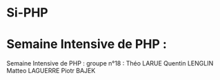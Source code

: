 # Si-PHP

# Semaine Intensive de PHP :
Semaine Intensive de PHP : 
groupe n°18 :
  Théo LARUE
  Quentin LENGLIN
  Matteo LAGUERRE
  Piotr BAJEK

